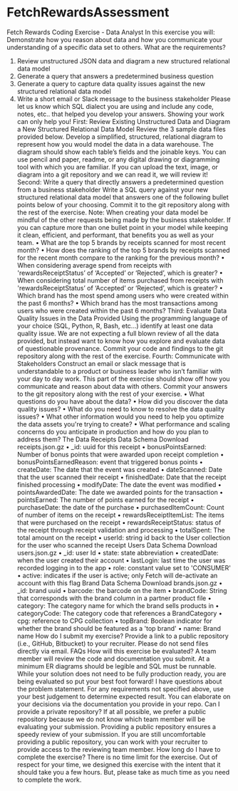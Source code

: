 # FetchRewardsAssessment
Fetch Rewards Coding Exercise - Data Analyst
In this exercise you will:
Demonstrate how you reason about data and how you communicate your understanding of a specific data set to others.
What are the requirements?
1.	Review unstructured JSON data and diagram a new structured relational data model
2.	Generate a query that answers a predetermined business question
3.	Generate a query to capture data quality issues against the new structured relational data model
4.	Write a short email or Slack message to the business stakeholder
Please let us know which SQL dialect you are using and include any code, notes, etc.. that helped you develop your answers. Showing your work can only help you!
First: Review Existing Unstructured Data and Diagram a New Structured Relational Data Model
Review the 3 sample data files provided below. Develop a simplified, structured, relational diagram to represent how you would model the data in a data warehouse. The diagram should show each table’s fields and the joinable keys. You can use pencil and paper, readme, or any digital drawing or diagramming tool with which you are familiar. If you can upload the text, image, or diagram into a git repository and we can read it, we will review it!
Second: Write a query that directly answers a predetermined question from a business stakeholder
Write a SQL query against your new structured relational data model that answers one of the following bullet points below of your choosing. Commit it to the git repository along with the rest of the exercise.
Note: When creating your data model be mindful of the other requests being made by the business stakeholder. If you can capture more than one bullet point in your model while keeping it clean, efficient, and performant, that benefits you as well as your team.
•	What are the top 5 brands by receipts scanned for most recent month?
•	How does the ranking of the top 5 brands by receipts scanned for the recent month compare to the ranking for the previous month?
•	When considering average spend from receipts with 'rewardsReceiptStatus’ of ‘Accepted’ or ‘Rejected’, which is greater?
•	When considering total number of items purchased from receipts with 'rewardsReceiptStatus’ of ‘Accepted’ or ‘Rejected’, which is greater?
•	Which brand has the most spend among users who were created within the past 6 months?
•	Which brand has the most transactions among users who were created within the past 6 months?
Third: Evaluate Data Quality Issues in the Data Provided
Using the programming language of your choice (SQL, Python, R, Bash, etc...) identify at least one data quality issue. We are not expecting a full blown review of all the data provided, but instead want to know how you explore and evaluate data of questionable provenance.
Commit your code and findings to the git repository along with the rest of the exercise.
Fourth: Communicate with Stakeholders
Construct an email or slack message that is understandable to a product or business leader who isn’t familiar with your day to day work. This part of the exercise should show off how you communicate and reason about data with others. Commit your answers to the git repository along with the rest of your exercise.
•	What questions do you have about the data?
•	How did you discover the data quality issues?
•	What do you need to know to resolve the data quality issues?
•	What other information would you need to help you optimize the data assets you're trying to create?
•	What performance and scaling concerns do you anticipate in production and how do you plan to address them?
The Data
Receipts Data Schema
Download receipts.json.gz
•	_id: uuid for this receipt
•	bonusPointsEarned: Number of bonus points that were awarded upon receipt completion
•	bonusPointsEarnedReason: event that triggered bonus points
•	createDate: The date that the event was created
•	dateScanned: Date that the user scanned their receipt
•	finishedDate: Date that the receipt finished processing
•	modifyDate: The date the event was modified
•	pointsAwardedDate: The date we awarded points for the transaction
•	pointsEarned: The number of points earned for the receipt
•	purchaseDate: the date of the purchase
•	purchasedItemCount: Count of number of items on the receipt
•	rewardsReceiptItemList: The items that were purchased on the receipt
•	rewardsReceiptStatus: status of the receipt through receipt validation and processing
•	totalSpent: The total amount on the receipt
•	userId: string id back to the User collection for the user who scanned the receipt
Users Data Schema
Download users.json.gz
•	_id: user Id
•	state: state abbreviation
•	createdDate: when the user created their account
•	lastLogin: last time the user was recorded logging in to the app
•	role: constant value set to 'CONSUMER'
•	active: indicates if the user is active; only Fetch will de-activate an account with this flag
Brand Data Schema
Download brands.json.gz
•	_id: brand uuid
•	barcode: the barcode on the item
•	brandCode: String that corresponds with the brand column in a partner product file
•	category: The category name for which the brand sells products in
•	categoryCode: The category code that references a BrandCategory
•	cpg: reference to CPG collection
•	topBrand: Boolean indicator for whether the brand should be featured as a 'top brand'
•	name: Brand name
How do I submit my exercise?
Provide a link to a public repository (i.e., GitHub, Bitbucket) to your recruiter. Please do not send files directly via email.
FAQs
How will this exercise be evaluated?
A team member will review the code and documentation you submit. At a minimum ER diagrams should be legible and SQL must be runnable. While your solution does not need to be fully production ready, you are being evaluated so put your best foot forward!
I have questions about the problem statement.
For any requirements not specified above, use your best judgement to determine expected result. You can elaborate on your decisions via the documentation you provide in your repo.
Can I provide a private repository?
If at all possible, we prefer a public repository because we do not know which team member will be evaluating your submission. Providing a public repository ensures a speedy review of your submission. If you are still uncomfortable providing a public repository, you can work with your recruiter to provide access to the reviewing team member.
How long do I have to complete the exercise?
There is no time limit for the exercise. Out of respect for your time, we designed this exercise with the intent that it should take you a few hours. But, please take as much time as you need to complete the work.

